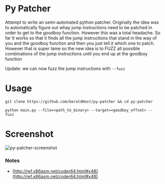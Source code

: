 # Py Patcher
Attempt to write an semi-automated python patcher. Originally the idea was to automatically figure out whay jump
instructions need to be patched in order to get to the goodboy function. However this was a total headache. So far
It works so that it finds all the jump instructions that stand in the way of you and the goodboy function and then
you just tell it which one to patch. However that is super lame so the new idea is to FUZZ all possible combinations
of the jump instructions until you end up at the goodboy function

Update: we can now fuzz the jump instructions with `--fuzz`

# Usage
```
git clone https://github.com/GeraldHost/py-patcher && cd py-patcher
```
```
python main.py --file=<path_to_binary> --target=<goodboy_offset> --fuzz
```

# Screenshot
![py-patcher-screenshot](https://i.imgur.com/4KZiZMz.jpg)

### Notes
- [http://ref.x86asm.net/coder64.html#x48](http://ref.x86asm.net/coder64.html#x48)

